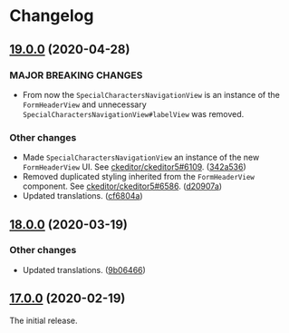 Changelog
=========

## [19.0.0](https://github.com/ckeditor/ckeditor5-special-characters/compare/v18.0.0...v19.0.0) (2020-04-28)

### MAJOR BREAKING CHANGES

* From now the `SpecialCharactersNavigationView` is an instance of the `FormHeaderView` and unnecessary `SpecialCharactersNavigationView#labelView` was removed.

### Other changes

* Made `SpecialCharactersNavigationView` an instance of the new `FormHeaderView` UI. See [ckeditor/ckeditor5#6109](https://github.com/ckeditor/ckeditor5/issues/6109). ([342a536](https://github.com/ckeditor/ckeditor5-special-characters/commit/342a536))
* Removed duplicated styling inherited from the `FormHeaderView` component. See [ckeditor/ckeditor5#6586](https://github.com/ckeditor/ckeditor5/issues/6586). ([d20907a](https://github.com/ckeditor/ckeditor5-special-characters/commit/d20907a))
* Updated translations. ([cf6804a](https://github.com/ckeditor/ckeditor5-special-characters/commit/cf6804a))


## [18.0.0](https://github.com/ckeditor/ckeditor5-special-characters/compare/v17.0.0...v18.0.0) (2020-03-19)

### Other changes

* Updated translations. ([9b06466](https://github.com/ckeditor/ckeditor5-special-characters/commit/9b06466))


## [17.0.0](https://github.com/ckeditor/ckeditor5-special-characters/tree/v17.0.0) (2020-02-19)

The initial release.
